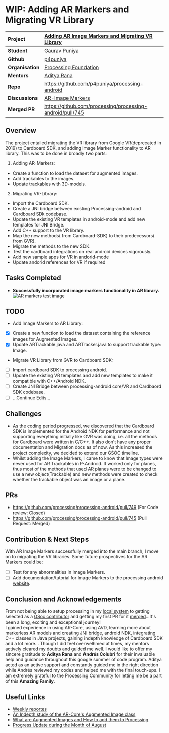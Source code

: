 
# WIP: Adding AR Markers and Migrating VR Library

| **Project** | [Adding AR Image Markers and Migrating VR Library](https://summerofcode.withgoogle.com/programs/2023/projects/5DBKH7wz) | 
| :--- | :--- |
| **Student** | Gaurav Puniya|
| **Github** | [p4puniya](https://github.com/p4puniya)  |
| **Organisation**  | [Processing Foundation](https://processingfoundation.org/)  |
| **Mentors** | [Aditya Rana](https://github.com/ranaaditya)|
| **Repo**| https://github.com/p4puniya/processing-android |
| **Discussions**| [AR-Image Markers](https://github.com/processing/processing-android/discussions/743) |
| **Merged PR** | https://github.com/processing/processing-android/pull/745 |


## Overview
The project entailed migrating the VR library from Google VR(deprecated in 2019) to Cardboard SDK, and adding Image Marker functionality to AR library. This was to be done in broadly two parts:  
1. Adding AR-Markers:
* Create a function to load the dataset for augmented images.
* Add trackables to the images.
* Update trackables with 3D-models.
2. Migrating VR-Library:
* Import the Cardboard SDK.
* Create a JNI bridge between existing Processing-android and Cardboard SDk codebase.
* Update the existing VR templates in android-mode and add new templates for JNI Bridge.
* Add C++ support to the VR library.
* Map the new methods( from Cardboard-SDK) to their predecessors( from GVR).
* Migrate the methods to the new SDK.
* Test the cardboard integrations on real android devices vigorously.
* Add new sample apps for VR in andorid-mode
* Update andorid references for VR if required


## Tasks Completed
* **Successfully incorporated image markers functionality in AR library.**
![AR markers test image](https://github.com/p4puniya/processing-gsoc/blob/main/project_wrapups/267441841-f02343ec-9300-4206-8ddb-174f83788dc3.png)

## TODO 
* Add Image Markers to AR Library:
- [x] Create a new function to load the dataset containing the reference images for Augmented Images.
- [x] Update ARTrackable.java and ARTracker.java to support trackable type: Image.
* Migrate VR Library from GVR to Cardboard SDK:
- [ ] Import cardboard SDK to processing android.
- [ ] Update the existing VR templates and add new templates to make it compatible with C++/Android NDK.
- [ ] Create JNI Bridge between processing-android core/VR and Cardbaord SDK codebase.
- [ ] ...Continue Edits...

## Challenges
* As the coding period progressed, we discovered that the Cardboard SDK is implemented for the Android NDK for performance and not supporting everything initially like GVR was doing, i.e. all the methods for Cardboard were written in C/C++. It also don't have any proper documentation and Migration docs as of now. As this increased the project complexity, we decided to extend our GSOC timeline.
* Whilst adding the Image Markers, I came to know that Image types were never used for AR Trackables in P-Android. It worked only for planes, thus most of the methods that used AR planes were to be changed to use a new object(Trackable) and new methods were created to check whether the trackable object was an image or a plane.

## PRs 
* https://github.com/processing/processing-android/pull/749 (For Code review: Closed)
* https://github.com/processing/processing-android/pull/745 (Pull Request: Merged)

## Contribution & Next Steps
With AR Image Markers successfully merged into the main branch, I move on to migrating the VR libraries. Some future prospectives for the AR Markers could be:
- [ ] Test for any abnormalities in Image Markers.
- [ ] Add documentation/tutorial for Image Markers to the processing android [website](https://android.processing.org/tutorials/ar_intro/index.html).

## Conclusion and Acknowledgements
From not being able to setup processing in my [local system](https://github.com/processing/processing-android/issues/732) to getting selected as a [GSoc contributor](https://medium.com/@ProcessingOrg/announcing-google-summer-of-code-2023-projects-75080c1554aa) and getting my first PR for it [merged](https://github.com/processing/processing-android/pull/745)...It's been a long, exciting and exceptional journey!  
I gained experience in using AR-Core, using AVD, learning more about markerless AR models and creating JNI bridge, android NDK, integrating C++ classes in Java projects, gaining indepth knowledge of Cardboard SDK and a lot more... 
Though I did feel overwelhmed at times, my mentors actively cleared my doubts and guided me well. I would like to offer my sincere gratitude to **Aditya Rana** and **Andrés Colubri** for their invaluable help and guidance throughout this google summer of code program. Aditya acted as an active support and constantly guided me in the right direction while Andrés reviewed my codes and helped me with the final touch-ups. I am extremely grateful to the Processing Community for letting me be a part of this **Amazing Family**. 

## Useful Links
* [Weekly reportes](https://medium.com/@gauravpny/processing-android-weekly-reports-86f2abcfdd38)
* [An Indepth study of the AR-Core's Augmented Image class](https://medium.com/@gauravpny/in-depth-study-of-ar-augmented-image-class-file-from-arcore-caeb1b88f10)
* [What are Augmented Images and How to add them to Processing](https://medium.com/@gauravpny/what-are-augmented-images-and-how-to-add-them-to-processing-android-8158a2e0dd90)
* [Progress Update during the Month of August](https://medium.com/@gauravpny/ar-markers-progress-update-352ccfe6e707)
